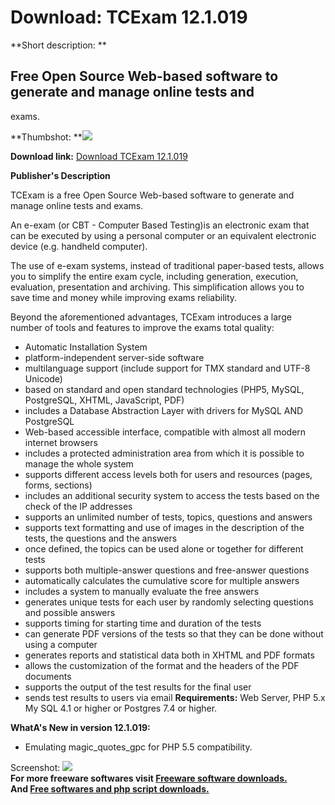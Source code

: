 # Download: TCExam 12.1.019

**Short description: **

## Free Open Source Web-based software to generate and manage online tests and
exams.

  
**Thumbshot: **![](http://www.freewarefiles.com/screenshot/tcexam_md.gif)   
  
**Download link:** [Download TCExam 12.1.019](http://freesoftwares.boysofts.com/TCExam_program_18592.html)  
  

**Publisher's Description**  
  

TCExam is a free Open Source Web-based software to generate and manage online
tests and exams.

An e-exam (or CBT - Computer Based Testing)is an electronic exam that can be
executed by using a personal computer or an equivalent electronic device (e.g.
handheld computer).

The use of e-exam systems, instead of traditional paper-based tests, allows
you to simplify the entire exam cycle, including generation, execution,
evaluation, presentation and archiving. This simplification allows you to save
time and money while improving exams reliability.

Beyond the aforementioned advantages, TCExam introduces a large number of
tools and features to improve the exams total quality:

  * Automatic Installation System 
  * platform-independent server-side software 
  * multilanguage support (include support for TMX standard and UTF-8 Unicode) 
  * based on standard and open standard technologies (PHP5, MySQL, PostgreSQL, XHTML, JavaScript, PDF) 
  * includes a Database Abstraction Layer with drivers for MySQL AND PostgreSQL 
  * Web-based accessible interface, compatible with almost all modern internet browsers 
  * includes a protected administration area from which it is possible to manage the whole system 
  * supports different access levels both for users and resources (pages, forms, sections) 
  * includes an additional security system to access the tests based on the check of the IP addresses 
  * supports an unlimited number of tests, topics, questions and answers 
  * supports text formatting and use of images in the description of the tests, the questions and the answers 
  * once defined, the topics can be used alone or together for different tests 
  * supports both multiple-answer questions and free-answer questions 
  * automatically calculates the cumulative score for multiple answers 
  * includes a system to manually evaluate the free answers 
  * generates unique tests for each user by randomly selecting questions and possible answers 
  * supports timing for starting time and duration of the tests 
  * can generate PDF versions of the tests so that they can be done without using a computer 
  * generates reports and statistical data both in XHTML and PDF formats 
  * allows the customization of the format and the headers of the PDF documents 
  * supports the output of the test results for the final user 
  * sends test results to users via email 
**Requirements:** Web Server, PHP 5.x My SQL 4.1 or higher or Postgres 7.4 or higher. 

**WhatA's New in version 12.1.019:**

  * Emulating magic_quotes_gpc for PHP 5.5 compatibility. 

  
  
Screenshot: ![](http://www.freewarefiles.com/screenshot/tcexam.gif)  
**For more freeware softwares visit [Freeware software downloads.](http://freesoftwares.boysofts.com/)**   
**And [Free softwares and php script downloads.](http://www.boysofts.com/)**

